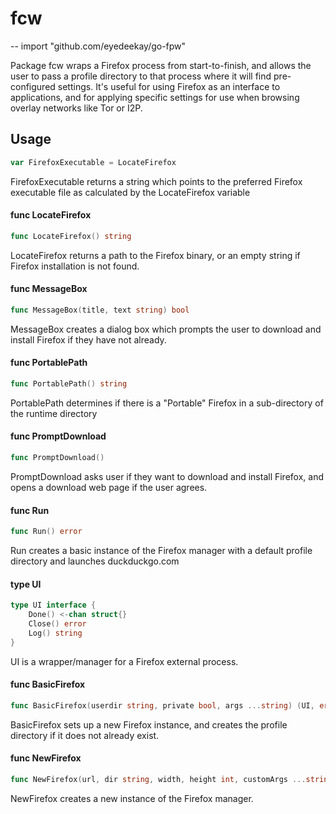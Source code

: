# fcw
--
    import "github.com/eyedeekay/go-fpw"

Package fcw wraps a Firefox process from start-to-finish, and allows the user to
pass a profile directory to that process where it will find pre-configured
settings. It's useful for using Firefox as an interface to applications, and for
applying specific settings for use when browsing overlay networks like Tor or
I2P.

## Usage

```go
var FirefoxExecutable = LocateFirefox
```
FirefoxExecutable returns a string which points to the preferred Firefox
executable file as calculated by the LocateFirefox variable

#### func  LocateFirefox

```go
func LocateFirefox() string
```
LocateFirefox returns a path to the Firefox binary, or an empty string if
Firefox installation is not found.

#### func  MessageBox

```go
func MessageBox(title, text string) bool
```
MessageBox creates a dialog box which prompts the user to download and install
Firefox if they have not already.

#### func  PortablePath

```go
func PortablePath() string
```
PortablePath determines if there is a "Portable" Firefox in a sub-directory of
the runtime directory

#### func  PromptDownload

```go
func PromptDownload()
```
PromptDownload asks user if they want to download and install Firefox, and opens
a download web page if the user agrees.

#### func  Run

```go
func Run() error
```
Run creates a basic instance of the Firefox manager with a default profile
directory and launches duckduckgo.com

#### type UI

```go
type UI interface {
	Done() <-chan struct{}
	Close() error
	Log() string
}
```

UI is a wrapper/manager for a Firefox external process.

#### func  BasicFirefox

```go
func BasicFirefox(userdir string, private bool, args ...string) (UI, error)
```
BasicFirefox sets up a new Firefox instance, and creates the profile directory
if it does not already exist.

#### func  NewFirefox

```go
func NewFirefox(url, dir string, width, height int, customArgs ...string) (UI, error)
```
NewFirefox creates a new instance of the Firefox manager.
